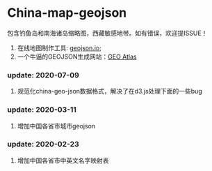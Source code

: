 # China-map-geojson
包含钓鱼岛和南海诸岛缩略图，西藏敏感地带。如有错误，欢迎提ISSUE！

1. 在线地图制作工具: [geojson.io](http://geojson.io/);
2. 一个牛逼的GEOJSON生成网站：[GEO Atlas](http://datav.aliyun.com/tools/atlas/#&lat=31.090574094954192&lng=91.14257812499999&zoom=4)

### update: 2020-07-09

1. 规范化china-geo-json数据格式，解决了在d3.js处理下面的一些bug

### update: 2020-03-11

1. 增加中国各省市城市geojson

### update: 2020-02-23

1. 增加中国各省市中英文名字映射表
